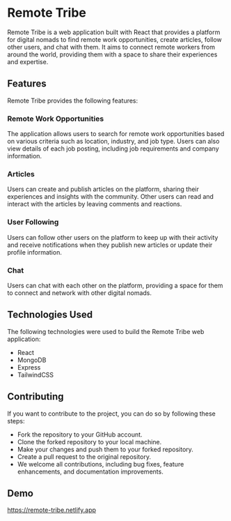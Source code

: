# Remote Tribe
Remote Tribe is a web application built with React that provides a platform for digital nomads to find remote work opportunities, create articles, follow other users, and chat with them. It aims to connect remote workers from around the world, providing them with a space to share their experiences and expertise.
## Features
Remote Tribe provides the following features:
### Remote Work Opportunities
The application allows users to search for remote work opportunities based on various criteria such as location, industry, and job type. Users can also view details of each job posting, including job requirements and company information.
### Articles
Users can create and publish articles on the platform, sharing their experiences and insights with the community. Other users can read and interact with the articles by leaving comments and reactions.
### User Following
Users can follow other users on the platform to keep up with their activity and receive notifications when they publish new articles or update their profile information.
### Chat
Users can chat with each other on the platform, providing a space for them to connect and network with other digital nomads.
## Technologies Used
The following technologies were used to build the Remote Tribe web application:

- React
- MongoDB
- Express
- TailwindCSS

## Contributing

If you want to contribute to the project, you can do so by following these steps:

- Fork the repository to your GitHub account.
- Clone the forked repository to your local machine.
- Make your changes and push them to your forked repository.
- Create a pull request to the original repository.
- We welcome all contributions, including bug fixes, feature enhancements, and documentation improvements.

## Demo

https://remote-tribe.netlify.app
